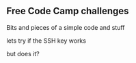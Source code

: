 ## Free Code Camp challenges

Bits and pieces of a simple code and stuff

lets try if the SSH key works

but does it?